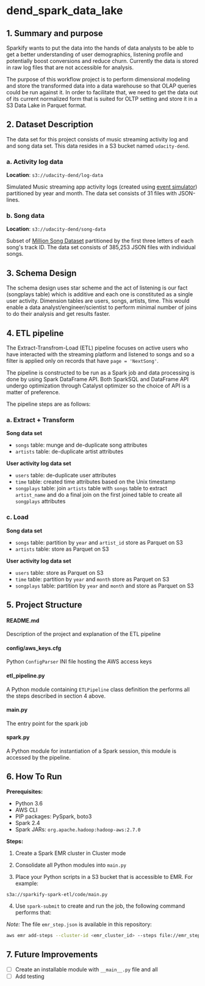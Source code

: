 # dend_spark_data_lake

## 1. Summary and purpose

Sparkify wants to put the data into the hands of data analysts to be able to get a better understanding of user demographics, listening profile and potentially boost conversions and reduce churn. Currently the data is stored in raw log files that are not accessible for analysis.

The purpose of this workflow project is to perform dimensional modeling and store the transformed data into a data warehouse so that OLAP queries could be run against it. In order to facilitate that, we need to get the data out of its current normalized form that is suited for OLTP setting and store it in a S3 Data Lake in Parquet format.


## 2. Dataset Description

The data set for this project consists of music streaming activity log and and song data set. This data resides in a S3 bucket named `udacity-dend`.

### a. Activity log data

**Location**: `s3://udacity-dend/log-data`

Simulated Music streaming app activity logs (created using [event simulator](https://github.com/Interana/eventsim)) partitioned by year and month. The data set consists of 31 files with JSON-lines.

### b. Song data

**Location**: `s3://udacity-dend/song-data`

Subset of [Million Song Dataset](https://labrosa.ee.columbia.edu/millionsong/) partitioned by the first three letters of each song's track ID. The data set consists of 385,253 JSON files with individual songs.



## 3. Schema Design

The schema design uses star scheme and the act of listening is our fact (songplays table) which is additive and each one is constituted as a single user activity. Dimension tables are users, songs, artists, time. This would enable a data analyst/engineer/scientist to perform minimal number of joins to do their analysis and get results faster.


## 4. ETL pipeline

The Extract-Transfrom-Load (ETL) pipeline focuses on active users who have interacted with the streaming platform and listened to songs and so a filter is applied only on records that have `page = 'NextSong'`.

The pipeline is constructed to be run as a Spark job and data processing is done by using Spark DataFrame API. Both SparkSQL and DataFrame API undergo optimization through Catalyst optimizer so the choice of API is a matter of preference.

The pipeline steps are as follows:

### a. Extract + Transform

**Song data set**

* `songs` table: munge and de-duplicate song attributes
* `artists` table: de-duplicate artist attributes

**User activity log data set**

* `users` table: de-duplicate user attributes
* `time` table: created time attributes based on the Unix timestamp
* `songplays` table: join `artists` table with `songs` table to extract `artist_name` and do a final join on the first joined table to create all `songplays` attributes

### c. Load

**Song data set**

* `songs` table: partition by `year` and `artist_id` store as Parquet on S3
* `artists` table: store as Parquet on S3

**User activity log data set**

* `users` table: store as Parquet on S3
* `time` table: partition by `year` and `month` store as Parquet on S3
* `songplays` table: partition by `year` and `month` and store as Parquet on S3


## 5. Project Structure
#### README.md

Description of the project and explanation of the ETL pipeline

#### config/aws_keys.cfg

Python `ConfigParser` INI file hosting the AWS access keys

#### etl_pipeline.py

A Python module containing `ETLPipeline` class definition the performs all the steps described in section 4 above.

#### main.py

The entry point for the spark job

#### spark.py

A Python module for instantiation of a Spark session, this module is accessed by the pipeline.

## 6. How To Run

**Prerequisites:**

* Python 3.6
* AWS CLI
* PIP packages: PySpark, boto3
* Spark 2.4
* Spark JARs: `org.apache.hadoop:hadoop-aws:2.7.0`

**Steps:**

1. Create a Spark EMR cluster in Cluster mode

2. Consolidate all Python modules into `main.py`

3. Place your Python scripts in a S3 bucket that is accessible to EMR. For example:

```
s3a://sparkify-spark-etl/code/main.py
```

4. Use `spark-submit` to create and run the job, the following command performs that:

_Note:_ The file `emr_step.json` is available in this repository:

```bash
aws emr add-steps --cluster-id <emr_cluster_id> --steps file://emr_step.json
```

## 7. Future Improvements

- [ ] Create an installable module with `__main__.py` file and all
- [ ] Add testing